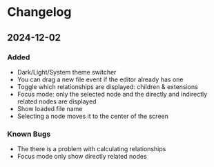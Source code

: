 # Changelog


## 2024-12-02

### Added

- Dark/Light/System theme switcher
- You can drag a new file event if the editor already has one
- Toggle which relationships are displayed: children & extensions
- Focus mode: only the selected node and the directly and indirectly related nodes are displayed
- Show loaded file name
- Selecting a node moves it to the center of the screen

### Known Bugs

- The there is a problem with calculating relationships
- Focus mode only show directly related nodes